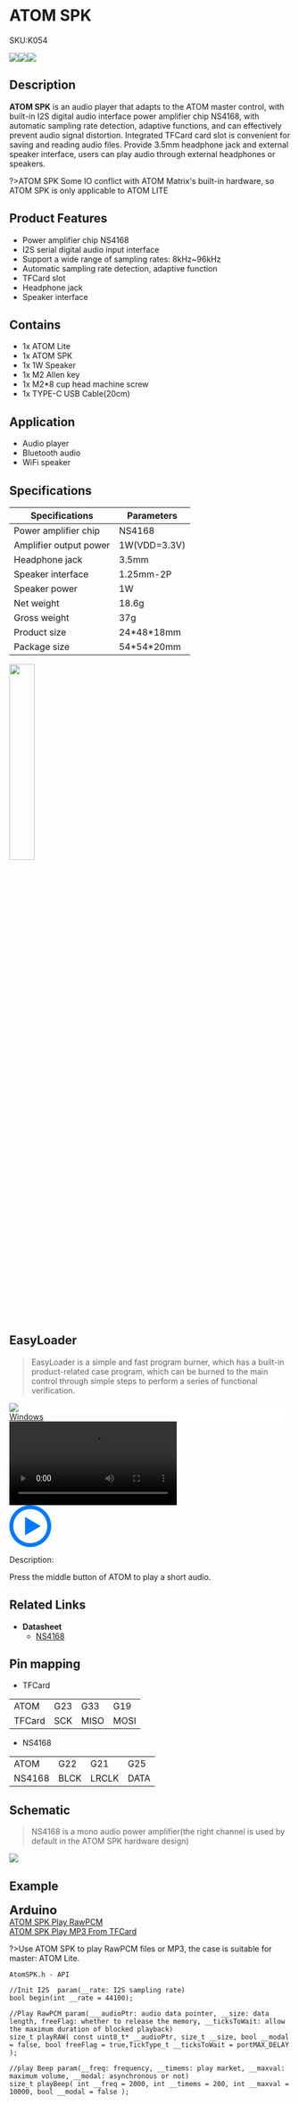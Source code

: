 # ATOM SPK

<el-tag effect="plain">SKU:K054</el-talg>

<div class="product_pic"><img src="assets/img/product_pics/atom_base/atom_spk/atom_spk_01.webp"><img src="assets/img/product_pics/atom_base/atom_spk/atom_spk_02.webp"><img src="assets/img/product_pics/atom_base/atom_spk/atom_spk_03.webp"></div>

## Description

**ATOM SPK** is an audio player that adapts to the ATOM master control, with built-in I2S digital audio interface power amplifier chip NS4168, with automatic sampling rate detection, adaptive functions, and can effectively prevent audio signal distortion. Integrated TFCard card slot is convenient for saving and reading audio files. Provide 3.5mm headphone jack and external speaker interface, users can play audio through external headphones or speakers.

?>ATOM SPK Some IO conflict with ATOM Matrix's built-in hardware, so ATOM SPK is only applicable to ATOM LITE

## Product Features

- Power amplifier chip NS4168
- I2S serial digital audio input interface
- Support a wide range of sampling rates: 8kHz~96kHz
- Automatic sampling rate detection, adaptive function
- TFCard slot
- Headphone jack
- Speaker interface

## Contains

- 1x ATOM Lite
- 1x ATOM SPK
- 1x 1W Speaker
- 1x M2 Allen key
- 1x M2*8 cup head machine screw
- 1x TYPE-C USB Cable(20cm)

## Application

- Audio player
- Bluetooth audio
- WiFi speaker

## Specifications

<table class="table-1">
    <thead>
    <tr>
        <th>Specifications</th>
        <th>Parameters</th>
    </tr>
    </thead>
    <tbody>
        <tr>
            <td>Power amplifier chip</td>
            <td>NS4168</td>
        </tr>
        <tr>
            <td>Amplifier output power</td>
            <td>1W(VDD=3.3V)</td>
        </tr>
        <tr>
            <td>Headphone jack</td>
            <td>3.5mm</td>
        </tr>
        <tr>
            <td>Speaker interface</td>
            <td>1.25mm-2P</td>
        </tr>
        <tr>
            <td>Speaker power</td>
            <td>1W</td>
        </tr>
        <tr>
            <td>Net weight</td>
            <td>18.6g</td>
        </tr>
        <tr>
            <td>Gross weight</td>
            <td>37g</td>
        </tr>
        <tr>
            <td>Product size</td>
            <td>24*48*18mm</td>
        </tr>
        <tr>
            <td>Package size</td>
            <td>54*54*20mm</td>
        </tr>
     </tbody>
</table>

<img src="assets/img/product_pics/atom_base/atom_spk/atom_spk_04.webp" width="30%">

## EasyLoader

>EasyLoader is a simple and fast program burner, which has a built-in product-related case program, which can be burned to the main control through simple steps to perform a series of functional verification.

<div class="easyloader-box">
    <div style="background-color:white;">
        <div><img src="https://m5stack.oss-cn-shenzhen.aliyuncs.com/image/easyloader_intro.webp"></div>
        <div class="easyloader-btn">
            <a href="https://m5stack.oss-cn-shenzhen.aliyuncs.com/EasyLoader/Windows/ATOM_BASE/EasyLoader_Atom_SPK.exe">Windows</a>
        </div>
    </div>
    <div>
        <video id="example_video" controls>
            <source src="https://m5stack.oss-cn-shenzhen.aliyuncs.com/video/Product_example_video/AtomBase/ATOM_SPK_VIDEO.mp4" type="video/mp4">
        </video>
        <div class="easyloader-mask">
        <a>
            <svg id="play-btn" t="1583228776634" class="icon" viewBox="0 0 1024 1024" version="1.1" xmlns="http://www.w3.org/2000/svg" p-id="4152" width="75" height="75"><path d="M512 0C229.216 0 0 229.216 0 512s229.216 512 512 512 512-229.216 512-512S794.784 0 512 0z m0 928C282.24 928 96 741.76 96 512S282.24 96 512 96s416 186.24 416 416-186.24 416-416 416zM384 288l384 224-384 224z" p-id="4153" fill="#007aff"></path></svg></a>
            <p>Description:</p>
            <p>Press the middle button of ATOM to play a short audio.</p>
        </div>
    </div>
</div>


## Related Links

- **Datasheet**
    - [NS4168](https://m5stack.oss-cn-shenzhen.aliyuncs.com/resource/docs/datasheet/core/NS4168_CN_datasheet.pdf)

## Pin mapping

- TFCard

<table>
 <tr><td>ATOM</td><td>G23</td><td>G33</td><td>G19</td></tr>
 <tr><td>TFCard</td><td>SCK</td><td>MISO</td><td>MOSI</td></tr>
</table>

- NS4168

<table>
 <tr><td>ATOM</td><td>G22</td><td>G21</td><td>G25</td></tr>
 <tr><td>NS4168</td><td>BLCK</td><td>LRCLK</td><td>DATA</td></tr>
</table>


## Schematic

>NS4168 is a mono audio power amplifier(the right channel is used by default in the ATOM SPK hardware design)

<img src="assets/img/product_pics/atom_base/atom_spk/atom_spk_sch.webp">

## Example

<el-card class="box-card" style="margin-bottom:20px">
   <div slot="header" class="clearfix">
   <span style="font-size: 22px; font-weight: bold;">Arduino</span>
   <i class="el-icon-s-management" style="float: right;"></i>
   </div>
   <div class="box-card-item">
   <a href='https://github.com/m5stack/M5Atom/tree/master/examples/ATOM_BASE/ATOM_SPK/PlayRawPCM'><el-tag>ATOM SPK Play RawPCM</el-tag></a>
   </div>
   <div class="box-card-item">
   <a href='https://github.com/m5stack/M5Atom/tree/master/examples/ATOM_BASE/ATOM_SPK/PlayMP3FromSD'><el-tag>ATOM SPK Play MP3 From TFCard</el-tag></a>
   </div>
</el-card>

?>Use ATOM SPK to play RawPCM files or MP3, the case is suitable for master: ATOM Lite.

```clike
AtomSPK.h - API

//Init I2S  param(__rate: I2S sampling rate)
bool begin(int __rate = 44100);

//Play RawPCM param(___audioPtr: audio data pointer, __size: data length, freeFlag: whether to release the memory, __ticksToWait: allow the maximum duration of blocked playback)
size_t playRAW( const uint8_t* __audioPtr, size_t __size, bool __modal = false, bool freeFlag = true,TickType_t __ticksToWait = portMAX_DELAY );

//play Beep param(__freq: frequency, __timems: play market, __maxval: maximum volume, __modal: asynchronous or not)
size_t playBeep( int __freq = 2000, int __timems = 200, int __maxval = 10000, bool __modal = false );

```

<script>

   var purchase_link = 'https://m5stack.com/products/atom-speaker-kit-ns4168';

   anchor_search(purchase_link);
   scrollFunc();

</script>
